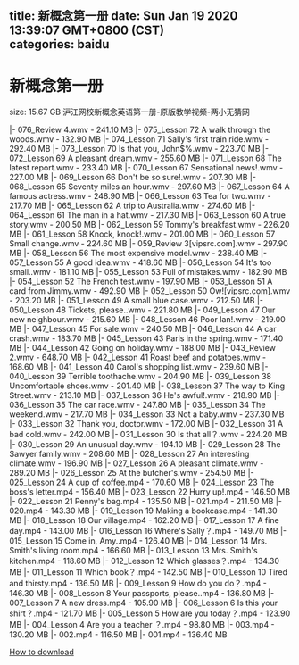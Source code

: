 
title: 新概念第一册
date: Sun Jan 19 2020 13:39:07 GMT+0800 (CST)    
categories: baidu
---

# 新概念第一册
size: 15.67 GB
 沪江网校新概念英语第一册-原版教学视频-两小无猜网
 
|- 076_Review 4.wmv - 241.10 MB
|- 075_Lesson 72 A walk through the woods.wmv - 132.90 MB
|- 074_Lesson 71 Sally's first train ride.wmv - 292.40 MB
|- 073_Lesson 70 Is that you, John$%.wmv - 223.70 MB
|- 072_Lesson 69 A pleasant dream.wmv - 255.60 MB
|- 071_Lesson 68 The latest report.wmv - 233.40 MB
|- 070_Lesson 67 Sensational news!.wmv - 227.00 MB
|- 069_Lesson 66 Don't be so sure!.wmv - 207.30 MB
|- 068_Lesson 65 Seventy miles an hour.wmv - 297.60 MB
|- 067_Lesson 64 A famous actress.wmv - 248.90 MB
|- 066_Lesson 63 Tea for two.wmv - 217.70 MB
|- 065_Lesson 62 A trip to Australia.wmv - 274.60 MB
|- 064_Lesson 61 The man in a hat.wmv - 217.30 MB
|- 063_Lesson 60 A true story.wmv - 200.50 MB
|- 062_Lesson 59 Tommy's breakfast.wmv - 226.20 MB
|- 061_Lesson 58 Knock, knock!.wmv - 201.00 MB
|- 060_Lesson 57 Small change.wmv - 224.60 MB
|- 059_Review 3[vipsrc.com].wmv - 297.90 MB
|- 058_Lesson 56 The most expensive model.wmv - 238.40 MB
|- 057_Lesson 55 A good idea.wmv - 418.60 MB
|- 056_Lesson 54 It's too small..wmv - 181.10 MB
|- 055_Lesson 53 Full of mistakes.wmv - 182.90 MB
|- 054_Lesson 52 The French test.wmv - 197.90 MB
|- 053_Lesson 51 A card from Jimmy.wmv - 492.90 MB
|- 052_Lesson 50 Ow![vipsrc.com].wmv - 203.20 MB
|- 051_Lesson 49 A small blue case.wmv - 212.50 MB
|- 050_Lesson 48 Tickets, please..wmv - 221.80 MB
|- 049_Lesson 47 Our new neighbour.wmv - 215.60 MB
|- 048_Lesson 46 Poor Ian!.wmv - 219.00 MB
|- 047_Lesson 45 For sale.wmv - 240.50 MB
|- 046_Lesson 44 A car crash.wmv - 183.70 MB
|- 045_Lesson 43 Paris in the spring.wmv - 171.40 MB
|- 044_Lesson 42 Going on holiday.wmv - 188.00 MB
|- 043_Review 2.wmv - 648.70 MB
|- 042_Lesson 41 Roast beef and potatoes.wmv - 168.60 MB
|- 041_Lesson 40 Carol's shopping list.wmv - 239.60 MB
|- 040_Lesson 39 Terrible toothache.wmv - 204.90 MB
|- 039_Lesson 38 Uncomfortable shoes.wmv - 201.40 MB
|- 038_Lesson 37 The way to King Street.wmv - 213.10 MB
|- 037_Lesson 36 He's awful!.wmv - 218.90 MB
|- 036_Lesson 35 The car race.wmv - 247.80 MB
|- 035_Lesson 34 The weekend.wmv - 217.70 MB
|- 034_Lesson 33 Not a baby.wmv - 237.30 MB
|- 033_Lesson 32 Thank you, doctor.wmv - 172.00 MB
|- 032_Lesson 31 A bad cold.wmv - 242.00 MB
|- 031_Lesson 30 Is that all？.wmv - 224.20 MB
|- 030_Lesson 29  An unusual day.wmv - 194.10 MB
|- 029_Lesson 28 The Sawyer family.wmv - 208.60 MB
|- 028_Lesson 27 An interesting climate.wmv - 196.90 MB
|- 027_Lesson 26 A pleasant climate.wmv - 289.20 MB
|- 026_Lesson 25 At the butcher's.wmv - 254.50 MB
|- 025_Lesson 24 A cup of coffee.mp4 - 170.60 MB
|- 024_Lesson 23 The boss's letter.mp4 - 156.40 MB
|- 023_Lesson 22 Hurry up!.mp4 - 146.50 MB
|- 022_Lesson 21 Penny's bag.mp4 - 135.50 MB
|- 021.mp4 - 211.50 MB
|- 020.mp4 - 143.30 MB
|- 019_Lesson 19 Making a bookcase.mp4 - 141.30 MB
|- 018_Lesson 18 Our village.mp4 - 162.20 MB
|- 017_Lesson 17 A fine day.mp4 - 143.00 MB
|- 016_Lesson 16 Where's Sally？.mp4 - 149.70 MB
|- 015_Lesson 15 Come in, Amy..mp4 - 126.40 MB
|- 014_Lesson 14 Mrs. Smith's living room.mp4 - 166.60 MB
|- 013_Lesson 13 Mrs. Smith's kitchen.mp4 - 118.60 MB
|- 012_Lesson 12 Which glasses？.mp4 - 134.30 MB
|- 011_Lesson 11 Which book？.mp4 - 142.50 MB
|- 010_Lesson 10 Tired and thirsty.mp4 - 136.50 MB
|- 009_Lesson 9 How do you do？.mp4 - 146.30 MB
|- 008_Lesson 8 Your passports, please..mp4 - 136.80 MB
|- 007_Lesson 7 A new dress.mp4 - 105.90 MB
|- 006_Lesson 6 Is this your shirt？.mp4 - 121.70 MB
|- 005_Lesson 5 How are you today？.mp4 - 123.90 MB
|- 004_Lesson 4 Are you a teacher ？.mp4 - 98.80 MB
|- 003.mp4 - 130.20 MB
|- 002.mp4 - 116.50 MB
|- 001.mp4 - 136.40 MB

[How to download](https://bpcam.bemobtrk.com/go/2ceec3aa-1ca2-46d6-b9ff-aaa5c184517c?jno=2748)